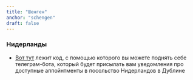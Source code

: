 ```yaml
---
title: "Шенген"
anchor: "schengen"
draft: false
---
```

### Нидерланды
* [Вот тут](https://github.com/alex-ac/netherappbot) лежит код, с помощью которого вы можете поднять себе телеграм-бота, который будет присылать вам уведомления про доступные аппойнтменты в посольство Нидерландов в Дублине